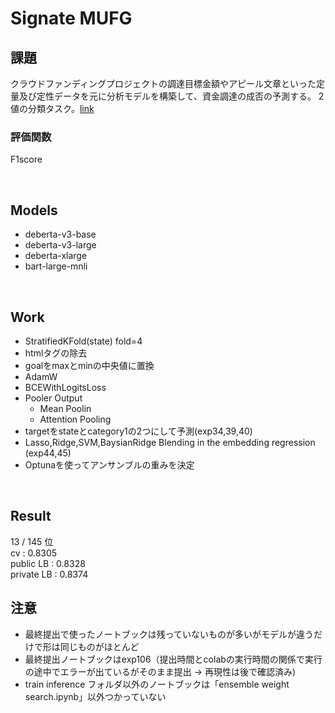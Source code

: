 # Signate MUFG

## 課題
クラウドファンディングプロジェクトの調達目標金額やアピール文章といった定量及び定性データを元に分析モデルを構築して、資金調達の成否の予測する。
2値の分類タスク。[link](https://signate.jp/competitions/754)

### 評価関数
F1score

</br>

## Models
- deberta-v3-base
- deberta-v3-large
- deberta-xlarge
- bart-large-mnli

</br>

## Work
- StratifiedKFold(state) fold=4
- htmlタグの除去
- goalをmaxとminの中央値に置換
- AdamW
- BCEWithLogitsLoss
- Pooler Output
  - Mean Poolin
  - Attention Pooling
- targetをstateとcategory1の2つにして予測(exp34,39,40)
- Lasso,Ridge,SVM,BaysianRidge Blending in the embedding regression (exp44,45)
- Optunaを使ってアンサンブルの重みを決定


</br>

## Result
13 / 145 位
</br>
cv : 0.8305
</br>
public LB : 0.8328
</br>
private LB : 0.8374
</br>

## 注意
- 最終提出で使ったノートブックは残っていないものが多いがモデルが違うだけで形は同じものがほとんど
- 最終提出ノートブックはexp106（提出時間とcolabの実行時間の関係で実行の途中でエラーが出ているがそのまま提出 → 再現性は後で確認済み)
- train inference フォルダ以外のノートブックは「ensemble weight search.ipynb」以外つかっていない
